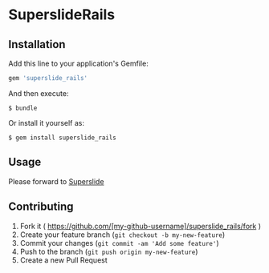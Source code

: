 # SuperslideRails



## Installation

Add this line to your application's Gemfile:

```ruby
gem 'superslide_rails'
```

And then execute:

    $ bundle

Or install it yourself as:

    $ gem install superslide_rails

## Usage

Please forward to [Superslide](http://www.superslide2.com/)

## Contributing

1. Fork it ( https://github.com/[my-github-username]/superslide_rails/fork )
2. Create your feature branch (`git checkout -b my-new-feature`)
3. Commit your changes (`git commit -am 'Add some feature'`)
4. Push to the branch (`git push origin my-new-feature`)
5. Create a new Pull Request
